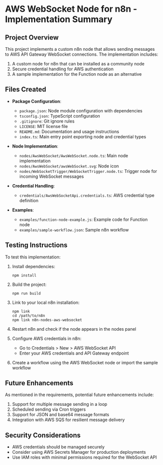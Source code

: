# AWS WebSocket Node for n8n - Implementation Summary

## Project Overview

This project implements a custom n8n node that allows sending messages to AWS API Gateway WebSocket connections. The implementation includes:

1. A custom node for n8n that can be installed as a community node
2. Secure credential handling for AWS authentication
3. A sample implementation for the Function node as an alternative

## Files Created

- **Package Configuration**:
  - `package.json`: Node module configuration with dependencies
  - `tsconfig.json`: TypeScript configuration
  - `.gitignore`: Git ignore rules
  - `LICENSE`: MIT license file
  - `README.md`: Documentation and usage instructions
  - `index.ts`: Main entry point exporting node and credential types

- **Node Implementation**:
  - `nodes/AwsWebSocket/AwsWebSocket.node.ts`: Main node implementation
  - `nodes/AwsWebSocket/awsWebSocket.svg`: Node icon
  - `nodes/WebSocketTrigger/WebSocketTrigger.node.ts`: Trigger node for incoming WebSocket messages

- **Credential Handling**:
  - `credentials/AwsWebSocketApi.credentials.ts`: AWS credential type definition

- **Examples**:
  - `examples/function-node-example.js`: Example code for Function node
  - `examples/sample-workflow.json`: Sample n8n workflow

## Testing Instructions

To test this implementation:

1. Install dependencies:
   ```
   npm install
   ```

2. Build the project:
   ```
   npm run build
   ```

3. Link to your local n8n installation:
   ```
   npm link
   cd /path/to/n8n
   npm link n8n-nodes-aws-websocket
   ```

4. Restart n8n and check if the node appears in the nodes panel

5. Configure AWS credentials in n8n:
   - Go to Credentials > New > AWS WebSocket API
   - Enter your AWS credentials and API Gateway endpoint

6. Create a workflow using the AWS WebSocket node or import the sample workflow

## Future Enhancements

As mentioned in the requirements, potential future enhancements include:

1. Support for multiple message sending in a loop
2. Scheduled sending via Cron triggers
3. Support for JSON and base64 message formats
4. Integration with AWS SQS for resilient message delivery

## Security Considerations

- AWS credentials should be managed securely
- Consider using AWS Secrets Manager for production deployments
- Use IAM roles with minimal permissions required for the WebSocket API
